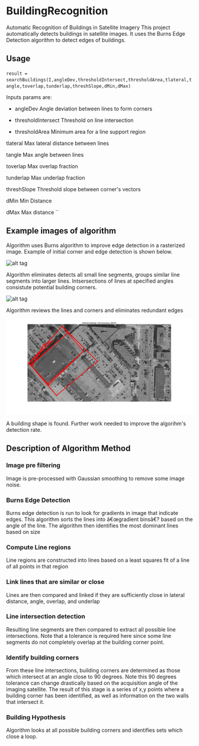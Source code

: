 # BuildingRecognition
Automatic Recognition of Buildings in Satellite Imagery
This project automatically detects buildings in satellite images. It uses the Burns Edge Detection algorithm to detect edges of buildings.

## Usage
``result = searchBuildings(I,angleDev,thresholdIntersect,thresholdArea,tlateral,tangle,toverlap,tunderlap,threshSlope,dMin,dMax)``

Inputs params are:

- angleDev              Angle deviation between lines to form corners
- thresholdIntersect    Threshold on line intersection

- thresholdArea         Minimum area for a line support region

tlateral              Max lateral distance between lines

tangle                Max angle between lines

toverlap              Max overlap fraction

tunderlap             Max underlap fraction

threshSlope           Threshold slope between corner's vectors

dMin                  Min Distance

dMax                  Max distance
``

## Example images of algorithm

Algorithm uses Burns algorithm to improve edge detection in a rasterized image. Example of initial corner and edge detection is shown below. 

![alt tag](output/1_edges_corners.png?raw=true "Image Title")

Algorithm eliminates detects all small line segments, groups similar line segments into larger lines. Intsersections of lines at specified angles consistute potential building corners.

![alt tag](output/2_line_reduction.png?raw=true "Image Title")

Algorithm reviews the lines and corners and eliminates redundant edges

![alt tag](output/3_building_pred.png?raw=true "Image Title")

A building shape is found. Further work needed to improve the algorihm's detection rate.

## Description of Algorithm Method

### Image pre filtering
Image is pre-processed with Gaussian smoothing to remove some image noise.
### Burns Edge Detection
Burns edge detection is run to look for gradients in image that indicate edges. This algorithm sorts the lines into â€œgradient binsâ€? based on the angle of the line. The algorithm then identifies the most dominant lines based on size
### Compute Line regions
Line regions are constructed into lines based on a least squares fit of a line of all points in that region
### Link lines that are similar or close
Lines are then compared and linked if they are sufficiently close in lateral distance, angle, overlap, and underlap
### Line intersection detection
Resulting line segments are then compared to extract all possible line intersections. Note that a tolerance is required here since some line segments do not completely overlap at the building corner point.
### Identify building corners
From these line intersections, building corners are determined as those which intersect at an angle close to 90 degrees. Note this 90 degrees tolerance can change drastically based on the acquisition angle of the imaging satellite. The result of this stage is a series of x,y points where a building corner has been identified, as well as information on the two walls that intersect it.
### Building Hypothesis
Algorithm looks at all possible building corners and identifies sets which close a loop.
